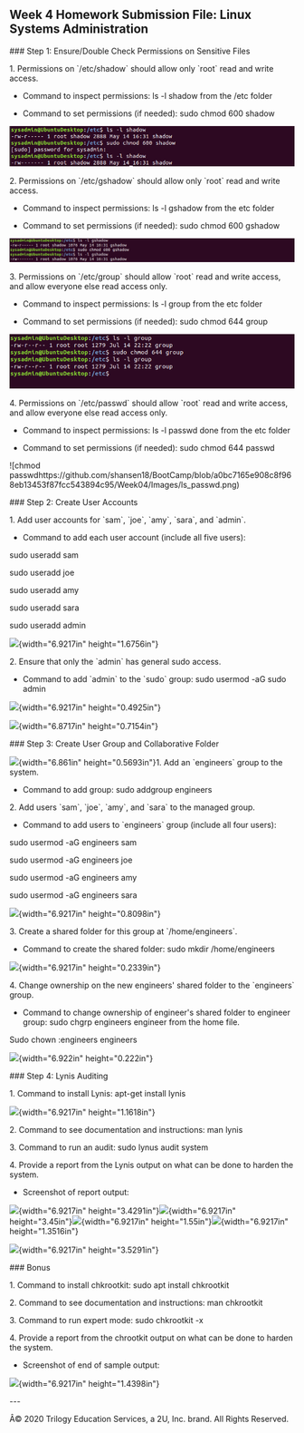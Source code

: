 ## Week 4 Homework Submission File: Linux Systems Administration

##\# Step 1: Ensure/Double Check Permissions on Sensitive Files

1\. Permissions on \`/etc/shadow\` should allow only \`root\` read and
write access.

- Command to inspect permissions: ls -l shadow from the /etc folder

- Command to set permissions (if needed): sudo chmod 600 shadow

![chmod shadow](Images\ls_shadow.png)

2\. Permissions on \`/etc/gshadow\` should allow only \`root\` read and
write access.

- Command to inspect permissions: ls -l gshadow from the etc folder

- Command to set permissions (if needed): sudo chmod 600 gshadow

![chmod gshadow](https://github.com/shansen18/BootCamp/blob/a0bc7165e908c8f968eb13453f87fcc543894c95/Week04/Images/ls_gshadow.png)


3\. Permissions on \`/etc/group\` should allow \`root\` read and write
access, and allow everyone else read access only.

- Command to inspect permissions: ls -l group from the etc folder

- Command to set permissions (if needed): sudo chmod 644 group

![chmod groups](https://github.com/shansen18/BootCamp/blob/a0bc7165e908c8f968eb13453f87fcc543894c95/Week04/Images/ls_group.png)

4\. Permissions on \`/etc/passwd\` should allow \`root\` read and write
access, and allow everyone else read access only.

- Command to inspect permissions: ls -l passwd done from the etc folder

- Command to set permissions (if needed): sudo chmod 644 passwd

![chmod passwdhttps://github.com/shansen18/BootCamp/blob/a0bc7165e908c8f968eb13453f87fcc543894c95/Week04/Images/ls_passwd.png)


##\# Step 2: Create User Accounts

1\. Add user accounts for \`sam\`, \`joe\`, \`amy\`, \`sara\`, and
\`admin\`.

- Command to add each user account (include all five users):

sudo useradd sam

sudo useradd joe

sudo useradd amy

sudo useradd sara

sudo useradd admin

![](Pictures/1000000000000387000000DBCEA9A0F8.png){width="6.9217in"
height="1.6756in"}

2\. Ensure that only the \`admin\` has general sudo access.

- Command to add \`admin\` to the \`sudo\` group: sudo usermod -aG sudo
admin

![](Pictures/10000000000002AC00000031644CEB76.png){width="6.9217in"
height="0.4925in"}

![](Pictures/1000000000000294000000450DBBFC31.png){width="6.8717in"
height="0.7154in"}

##\# Step 3: Create User Group and Collaborative Folder

![](Pictures/100000000000029300000037FB735C4F.png){width="6.861in"
height="0.5693in"}1. Add an \`engineers\` group to the system.

- Command to add group: sudo addgroup engineers

2\. Add users \`sam\`, \`joe\`, \`amy\`, and \`sara\` to the managed
group.

- Command to add users to \`engineers\` group (include all four users):

sudo usermod -aG engineers sam

sudo usermod -aG engineers joe

sudo usermod -aG engineers amy

sudo usermod -aG engineers sara

![](Pictures/10000000000002A90000005043D7E38D.png){width="6.9217in"
height="0.8098in"}

3\. Create a shared folder for this group at \`/home/engineers\`.

- Command to create the shared folder: sudo mkdir /home/engineers

![](Pictures/10000000000003690000001EEAE140CF.png){width="6.9217in"
height="0.2339in"}

4\. Change ownership on the new engineers\' shared folder to the
\`engineers\` group.

- Command to change ownership of engineer\'s shared folder to engineer
group: sudo chgrp engineers engineer from the home file.

Sudo chown :engineers engineers

![](Pictures/10000000000002E10000001826EF48CE.png){width="6.922in"
height="0.222in"}

##\# Step 4: Lynis Auditing

1\. Command to install Lynis: apt-get install lynis

![](Pictures/10000000000006F00000010BDCD85929.png){width="6.9217in"
height="1.1618in"}

2\. Command to see documentation and instructions: man lynis

3\. Command to run an audit: sudo lynus audit system

4\. Provide a report from the Lynis output on what can be done to harden
the system.

- Screenshot of report output:

![](Pictures/10000000000006E300000355769643FD.png){width="6.9217in"
height="3.4291in"}![](Pictures/10000000000006540000032882E8E676.png){width="6.9217in"
height="3.45in"}![](Pictures/10000000000006BD0000018397FEAB6C.png){width="6.9217in"
height="1.55in"}![](Pictures/10000000000006F20000015C610A4958.png){width="6.9217in"
height="1.3516in"}

![](Pictures/100000000000068E00000358B3EC3138.png){width="6.9217in"
height="3.5291in"}

##\# Bonus

1\. Command to install chkrootkit: sudo apt install chkrootkit

2\. Command to see documentation and instructions: man chkrootkit

3\. Command to run expert mode: sudo chkrootkit -x

4\. Provide a report from the chrootkit output on what can be done to
harden the system.

- Screenshot of end of sample output:

![](Pictures/1000000000000429000000DE006875B4.png){width="6.9217in"
height="1.4398in"}

\-\--

Â© 2020 Trilogy Education Services, a 2U, Inc. brand. All Rights
Reserved.
